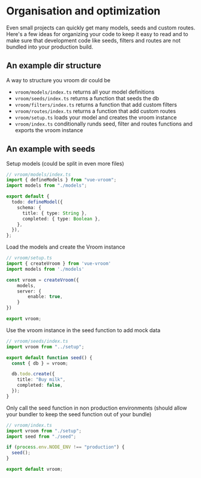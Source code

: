 # Organisation and optimization

Even small projects can quickly get many models, seeds and custom routes. Here's
a few ideas for organizing your code to keep it easy to read and to make sure
that development code like seeds, filters and routes are not bundled into your
production build.

## An example dir structure

A way to structure you vroom dir could be

- `vroom/models/index.ts` returns all your model definitions
- `vroom/seeds/index.ts` returns a function that seeds the db
- `vroom/filters/index.ts` returns a function that add custom filters
- `vroom/routes/index.ts` returns a function that add custom routes
- `vroom/setup.ts` loads your model and creates the vroom instance
- `vroom/index.ts` conditionally runds seed, filter and routes functions and
  exports the vroom instance

## An example with seeds

Setup models (could be split in even more files)

```typescript
// vroom/models/index.ts
import { defineModels } from "vue-vroom";
import models from "./models";

export default {
  todo: defineModel({
    schema: {
      title: { type: String },
      completed: { type: Boolean },
    },
  }),
};
```

Load the models and create the Vroom instance

```typescript
// vroom/setup.ts
import { createVroom } from 'vue-vroom'
import models from './models'

const vroom = createVroom({
    models,
    server: {
        enable: true,
    }
})

export vroom;
```

Use the vroom instance in the seed function to add mock data

```typescript
// vroom/seeds/index.ts
import vroom from "../setup";

export default function seed() {
  const { db } = vroom;

  db.todo.create({
    title: "Buy milk",
    completed: false,
  });
}
```

Only call the seed function in non production environments (should allow your
bundler to keep the seed function out of your bundle)

```typescript
// vroom/index.ts
import vroom from "./setup";
import seed from "./seed";

if (process.env.NODE_ENV !== "production") {
  seed();
}

export default vroom;
```
